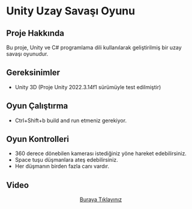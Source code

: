 # Unity Uzay Savaşı Oyunu

## Proje Hakkında

Bu proje, Unity ve C# programlama dili kullanılarak geliştirilmiş bir uzay savaşı oyunudur. 

## Gereksinimler

- Unity 3D (Proje Unity 2022.3.14f1 sürümüyle test edilmiştir)

## Oyun Çalıştırma
- Ctrl+Shift+b build and run etmeniz gerekiyor.

## Oyun Kontrolleri

- 360 derece dönebilen kamerası istediğiniz yöne hareket edebilirsiniz.
- Space tuşu düşmanlara ateş edebilirsiniz.
- Her düşmanın birden fazla canı vardır.

## Video

<div align="center">
   <a href="https://github.com/zeynoaydn/3DSpaceWar/issues/1#issue-2134110425">Buraya Tıklayınız</a>
</div>

